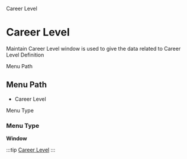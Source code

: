 
Career Level
# Career Level


Maintain Career Level window is used to give the data related to Career Level Definition

Menu Path
## Menu Path



- Career Level

Menu Type
### Menu Type

**Window**


:::tip
[Career Level](functional-guide/window/window-career-level.md)
:::